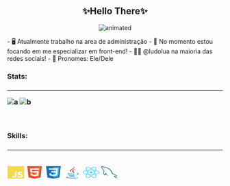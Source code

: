 <div align="center">

  <h2>✨Hello There✨</h2>
    <p align="center">
	    <img src="https://user-images.githubusercontent.com/87837854/166163236-f4d691ea-e11f-402b-88e1-d96c66b2ef3d.gif" alt="animated" />
	</p>
	
</div>
    - 🖥 Atualmente trabalho na area de administração
    - 🌱 No momento estou focando em me especializar em front-end!
    - 🙋‍♂️ @ludolua na maioria das redes sociais!		
    - 🧑 Pronomes: Ele/Dele
  <br>
 <h3>Stats:<h3>
<hr>

 <p align="inline">
    <img src="https://github-readme-stats.vercel.app/api?username=ludolua&theme=tokyonight" alt="a" />
    <img src="https://github-readme-stats.vercel.app/api/top-langs/?username=ludolua&layout=compact&theme=tokyonight" alt="b" />
  
</p>
<br>
	<h3>Skills: <h3>
<hr>

<div style="display: inline_block"><br>
    <img align="center" alt="Js" height="30" width="40" src="https://raw.githubusercontent.com/devicons/devicon/master/icons/javascript/javascript-plain.svg">
    <img align="center" alt="HTML" height="30" width="40" src="https://raw.githubusercontent.com/devicons/devicon/master/icons/html5/html5-original.svg">
    <img align="center" alt="CSS" height="30" width="40" src="https://raw.githubusercontent.com/devicons/devicon/master/icons/css3/css3-original.svg">
    <img align="center" alt="JAVA" height="30" width="40" src="https://raw.githubusercontent.com/devicons/devicon/master/icons/java/java-original.svg">
    <img align="center" alt="REACT" height="30" width="40" src="https://raw.githubusercontent.com/devicons/devicon/master/icons/react/react-original.svg">
    <img align="center" alt="MYSQL" height="30" width="40" src="https://raw.githubusercontent.com/devicons/devicon/master/icons/mysql/mysql-original.svg">
</div>
